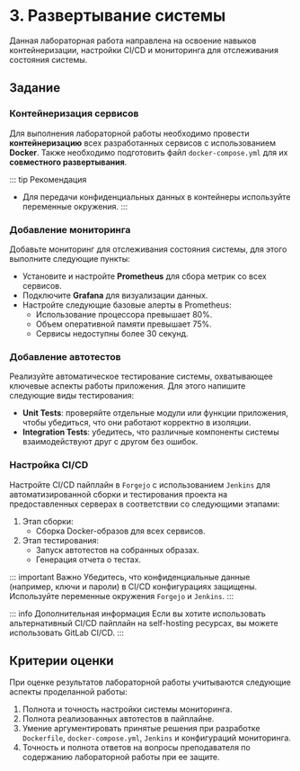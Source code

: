 # 3. Развертывание системы

Данная лабораторная работа направлена на освоение навыков контейнеризации, настройки CI/CD и мониторинга для отслеживания состояния системы.

## Задание

### Контейнеризация сервисов

Для выполнения лабораторной работы необходимо провести **контейнеризацию** всех разработанных сервисов с использованием **Docker**. Также необходимо подготовить файл `docker-compose.yml` для их **совместного развертывания**.

::: tip Рекомендация
- Для передачи конфиденциальных данных в контейнеры используйте переменные окружения.
:::

### Добавление мониторинга

Добавьте мониторинг для отслеживания состояния системы, для этого выполните следующие пункты:
- Установите и настройте **Prometheus** для сбора метрик со всех сервисов.
- Подключите **Grafana** для визуализации данных.
- Настройте следующие базовые алерты в Prometheus:
  - Использование процессора превышает 80%.
  - Объем оперативной памяти превышает 75%.
  - Сервисы недоступны более 30 секунд.

### Добавление автотестов

Реализуйте автоматическое тестирование системы, охватывающее ключевые аспекты работы приложения. Для этого напишите следующие виды тестирования:

- **Unit Tests**: проверяйте отдельные модули или функции приложения, чтобы убедиться, что они работают корректно в изоляции.
- **Integration Tests**: убедитесь, что различные компоненты системы взаимодействуют друг с другом без ошибок.

### Настройка CI/CD

Настройте CI/CD пайплайн в `Forgejo` с использованием `Jenkins` для автоматизированной сборки и тестирования проекта на предоставленных серверах в соответствии со следующими этапами:

1. Этап сборки:
   - Сборка Docker-образов для всех сервисов.
2. Этап тестирования:
   - Запуск автотестов на собранных образах.
   - Генерация отчета о тестах.

::: important Важно
Убедитесь, что конфиденциальные данные (например, ключи и пароли) в CI/CD конфигурациях защищены. Используйте переменные окружения `Forgejo` и `Jenkins`.
:::

::: info Дополнительная информация 
Если вы хотите использовать альтернативный CI/CD пайплайн на self-hosting ресурсах, вы можете использовать GitLab CI/CD.
:::

## Критерии оценки

При оценке результатов лабораторной работы учитываются следующие аспекты проделанной работы:

1. Полнота и точность настройки системы мониторинга.
1. Полнота реализованных автотестов в пайплайне.
1. Умение аргументировать принятые решения при разработке `Dockerfile`, `docker-compose.yml`, `Jenkins` и конфигураций мониторинга.
1. Точность и полнота ответов на вопросы преподавателя по содержанию лабораторной работы при ее защите.
